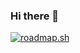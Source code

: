 ### Hi there 👋

<a href="https://roadmap.sh"><img src="https://api.roadmap.sh/v1-badge/wide/65b33f4d0c548122833d0b20?variant=dark&roadmaps=frontend" alt="roadmap.sh"/></a>

<!--
**ericsonlb/ericsonlb** is a ✨ _special_ ✨ repository because its `README.md` (this file) appears on your GitHub profile.

Here are some ideas to get you started:

- 🔭 I’m currently working on ...
- 🌱 I’m currently learning ...
- 👯 I’m looking to collaborate on ...
- 🤔 I’m looking for help with ...
- 💬 Ask me about ...
- 📫 How to reach me: ...
- 😄 Pronouns: ...
- ⚡ Fun fact: ...
-->
